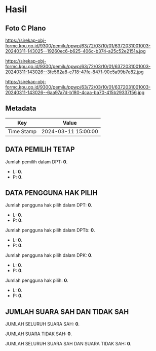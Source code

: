 # Hasil

## Foto C Plano

https://sirekap-obj-formc.kpu.go.id/9300/pemilu/ppwp/63/72/03/10/01/6372031001003-20240311-143025--19260ec6-b625-406c-b374-a25c52e2151a.jpg

https://sirekap-obj-formc.kpu.go.id/9300/pemilu/ppwp/63/72/03/10/01/6372031001003-20240311-143026--3fe562a8-c718-47fe-847f-90c5a99b7e82.jpg

https://sirekap-obj-formc.kpu.go.id/9300/pemilu/ppwp/63/72/03/10/01/6372031001003-20240311-143026--6aa97a7d-b180-4caa-ba70-415b29337f56.jpg


## Metadata

| Key        | Value               |
| ---------- | ------------------- |
| Time Stamp | 2024-03-11 15:00:00 |


## DATA PEMILIH TETAP

Jumlah pemilih dalam DPT: **0**.
 * L: **0**.
 * P: **0**.

## DATA PENGGUNA HAK PILIH

Jumlah pengguna hak pilih dalam DPT: **0**.
 * L: **0**.
 * P: **0**.

Jumlah pengguna hak pilih dalam DPTb: **0**.
 * L: **0**.
 * P: **0**.

Jumlah pengguna hak pilih dalam DPK: **0**.
 * L: **0**.
 * P: **0**.

Jumlah pengguna hak pilih: **0**.
 * L: **0**.
 * P: **0**.

## JUMLAH SUARA SAH DAN TIDAK SAH

JUMLAH SELURUH SUARA SAH: **0**.

JUMLAH SUARA TIDAK SAH: **0**.

JUMLAH SELURUH SUARA SAH DAN SUARA TIDAK SAH: **0**.


